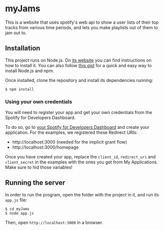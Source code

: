 # myJams

This is a website that uses spotify's web api to show a user lists of their top tracks from various time periods, and lets you make playlists out of them to jam out to.

## Installation

This project runs on Node.js. On [its website](http://www.nodejs.org/download/) you can find instructions on how to install it. You can also follow [this gist](https://gist.github.com/isaacs/579814) for a quick and easy way to install Node.js and npm.

Once installed, clone the repository and install its dependencies running:

    $ npm install

### Using your own credentials
You will need to register your app and get your own credentials from the Spotify for Developers Dashboard.

To do so, go to [your Spotify for Developers Dashboard](https://beta.developer.spotify.com/dashboard) and create your application. For the examples, we registered these Redirect URIs:

* http://localhost:3000 (needed for the implicit grant flow)
* http://localhost:3000/homepage

Once you have created your app, replace the `client_id`, `redirect_uri` and `client_secret` in the examples with the ones you get from My Applications. Make sure to hid those variables!

## Running the server
In order to run the program, open the folder with the project in it, and run its `app.js` file:

    $ cd myJams
    $ node app.js

Then, open `http://localhost:3000` in a browser.
